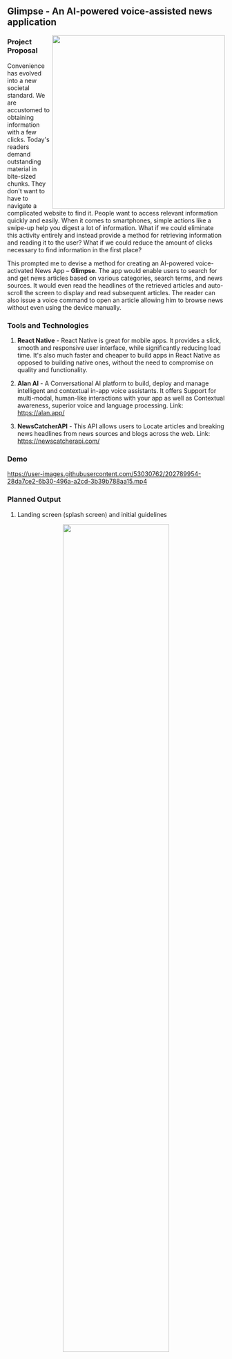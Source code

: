 ## Glimpse - An AI-powered voice-assisted news application




<img src="https://user-images.githubusercontent.com/53030762/202789415-23dadc30-fc9b-42b2-bbde-93a880ef85e0.png" align="right" height="400" />

### Project Proposal

Convenience has evolved into a new societal standard. We are accustomed to obtaining information with a few clicks. Today's readers demand outstanding material in bite-sized chunks. They don't want to have to navigate a complicated website to find it. People want to access relevant information quickly and easily. When it comes to smartphones, simple actions like a swipe-up help you digest a lot of information. What if we could eliminate this activity entirely and instead provide a method for retrieving information and reading it to the user? What if we could reduce the amount of clicks necessary to find information in the first place?

This prompted me to devise a method for creating an AI-powered voice-activated News App – **Glimpse**. The app would enable users to search for and get news articles based on various categories, search terms, and news sources. It would even read the headlines of the retrieved articles and auto-scroll the screen to display and read subsequent articles. The reader can also issue a voice command to open an article allowing him to browse news without even using the device manually.

### Tools and Technologies

1. **React Native** - React Native is great for mobile apps. It provides a slick, smooth and responsive user interface, while significantly reducing load time. It's also much faster and cheaper to build apps in React Native as opposed to building native ones, without the need to compromise on quality and functionality.
   <br/>

2. **Alan AI** - A Conversational AI platform to build, deploy and manage intelligent and contextual in-app voice assistants. It offers Support for multi-modal, human-like interactions with your app as well as Contextual awareness, superior voice and language processing.
   Link: https://alan.app/
   <br/>

3. **NewsCatcherAPI** - This API allows users to Locate articles and breaking news headlines from news sources and blogs across the web.
   Link: https://newscatcherapi.com/


### Demo


https://user-images.githubusercontent.com/53030762/202789954-28da7ce2-6b30-496a-a2cd-3b39b788aa15.mp4




### Planned Output

1. Landing screen (splash screen) and initial guidelines

<p align="center">
   <img src="https://user-images.githubusercontent.com/53030762/195752694-0e78905a-afb9-4965-8135-4ccc7a1d1904.png" style="width:70%;" />
</p>




   When the user opens the app for first time, there will be a “Get Started” button on the splash screen. Clicking on that button will guide the user through some tutorial examples on how to use the voice- activated search.

<br/>

2. Home Page and fetching news articles

<p align="center">
   <img src="https://user-images.githubusercontent.com/53030762/195752858-996e6d95-93c2-4489-8d10-d790740bbfeb.png" style="width:70%;" />
</p>



   By default, the home page will show news article for the current day. To fetch new articles, the user can click on the microphone icon and input a voice query as show in the screen-2 above. After that, the voice-assistant will fetch the news article and ask the user if he wants the headlines to be read aloud. If the user responds yes, the voice assistant will start reading the headlines of the articles one by one for a count of 5 articles. After that, the voice assistant will ask the user if he wants the reading to continue or not. If the user responds yes, the voice-assistant will auto scroll the article list and continue reading. When an article’s headline is being read, it will be indicated using a progress bar below that article.

<br/>

3. Opening an article


<p align="center">
   <img src="https://user-images.githubusercontent.com/53030762/195752953-dc9c9e4f-dca8-475d-a74a-43e711646caf.png" style="width:50%;" />
</p>



   Each article fetched is associated with a number that acts an as index. The user can use the AI-powered voice-assistant and issue a command as shown in the figure above to open a particular article. On successful processing of the query the complete details of the article will be displayed in the new screen.

<br/>

4. Error Screen if internet not available

<p align="center">
   <img src="https://user-images.githubusercontent.com/53030762/195753250-d8192d36-f3d9-4776-91f6-7597996cb475.png" style="width:20%;" />
</p>


   An error screen will be displayed as in the above figure if there is no internet connection to the user’s smartphone.
